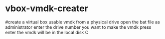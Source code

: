 # vbox-vmdk-creater
#create a virtual box usable vmdk from a physical drive 
open the bat file as administrator
enter the drive number you want to make the vmdk
press enter 
the vmdk will be in the local disk C
